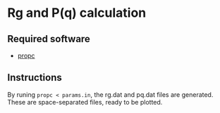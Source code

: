 # Rg and P(q) calculation

## Required software

* [propc](https://github.com/RuiApostolo/propc)

## Instructions

By runing `propc < params.in`, the rg.dat and pq.dat files are generated. These are space-separated files, ready to be plotted.
